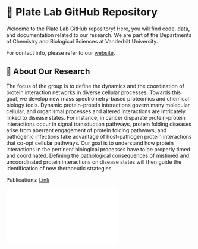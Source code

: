 # 🌟 Plate Lab GitHub Repository

Welcome to the Plate Lab GitHub repository! Here, you will find code, data, and documentation related to our research. We are part of the Departments of Chemistry and Biological Sciences at Vanderbilt University.

For contact info, please refer to our [website](https://www.plate-research.org/contact.html).

## 🏢 About Our Research

The focus of the group is to define the dynamics and the coordination of protein interaction networks in diverse cellular processes. Towards this goal, we develop new mass spectrometry-based proteomics and chemical biology tools. Dynamic protein-protein interactions govern many molecular, cellular, and organismal processes and altered interactions are intricately linked to disease states. For instance, in cancer disparate protein-protein interactions occur in signal transduction pathways, protein folding diseases arise from aberrant engagement of protein folding pathways, and pathogenic infections take advantage of host-pathogen protein interactions that co-opt cellular pathways. Our goal is to understand how protein interactions in the pertinent biological processes have to be properly timed and coordinated. Defining the pathological consequences of mistimed and uncoordinated protein interactions on disease states will then guide the identification of new therapeutic strategies.

Publications: [Link](https://www.plate-research.org/publications.html)

![Research Lab Poster](Plate_L_Lab_Poster_2024-02_flat.pdf)


<!-- ## 📂 Repositories

### [Repository 1 Name](link-to-repo)
- **Description**: Brief description of the repository.
- **Tech Stack**: Technologies used (e.g., Python, R, MATLAB).

### [Repository 2 Name](link-to-repo)
- **Description**: Brief description of the repository.
- **Tech Stack**: Technologies used (e.g., Python, R, MATLAB).

### [Repository 3 Name](link-to-repo)
- **Description**: Brief description of the repository.
- **Tech Stack**: Technologies used (e.g., Python, R, MATLAB).

## 🚀 Getting Started

To get started with our projects, please refer to the README file in each repository. There you will find detailed instructions on setting up and using the code, as well as any required dependencies.

## 🤝 Contributing

We welcome contributions from the research community. If you are interested in contributing, please follow these steps:

1. Fork the repository.
2. Create a new branch (`git checkout -b feature-branch`).
3. Make your changes and commit them (`git commit -m 'Add new feature'`).
4. Push to the branch (`git push origin feature-branch`).
5. Open a pull request.

Please refer to our [CONTRIBUTING.md](link-to-contributing.md) file for more detailed guidelines.

-->

